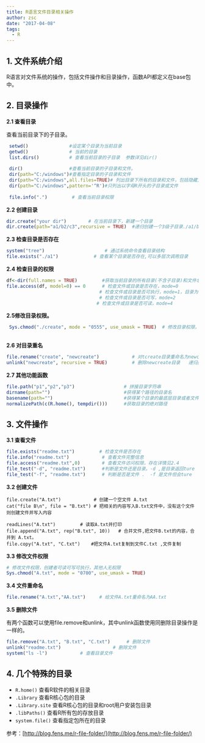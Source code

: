 ```yaml
---
title: R语言文件目录相关操作
author: zsc
date: "2017-04-08"
tags:
  - R
---
```


## 1. 文件系统介绍

R语言对文件系统的操作，包括文件操作和目录操作，函数API都定义在base包中。



## 2. 目录操作

**2.1 查看目录**

查看当前目录下的子目录。

```R
 setwd()               #设定某个目录为当前目录
 getwd()               # 当前的目录
 list.dirs()           # 查看当前目录的子目录  参数详见dir()
 
 dir()                 #查看当前目录的子目录和文件。
 dir(path="C:/windows")#查看指定目录的子目录和文件
 dir(path="C:/windows",all.files=TRUE)# 列出目录下所有的目录和文件，包括隐藏文件
 dir(path="C:/windows",pattern='^R')#只列出以字母R开头的子目录或文件
 
 file.info(".")         # 查看当前目录权限
```

**2.2 创建目录**

```R
dir.create("your dir")        # 在当前目录下，新建一个目录
dir.create(path="a1/b2/c3",recursive = TRUE)  #递归创建一个3级子目录./a1/b2/c3，直接创建会出错
```

**2.3 检查目录是否存在**

```R
system("tree")                      # 通过系统命令查看目录结构
file.exists("./a1")             # 查看某个目录是否存在,可以多层次调用目录
```

**2.4 检查目录的权限**

```R
df<-dir(full.names = TRUE)         #获取当前目录的所有目录(不含子目录)和文件名（含后缀）
file.access(df, model=0) == 0      # 检查文件或目录是否存在，mode=0
         						  # 检查文件或目录是否可执行，mode=1，目录为可以执行
         						  # 检查文件或目录是否可写，mode=2
          						 # 检查文件或目录是否可读，mode=4
```

**2.5修改目录权限。**

```R
 Sys.chmod("./create", mode = "0555", use_umask = TRUE)  # 修改目录权限，所有用户只读
 
```

**2.6 对目录重名**

```R
file.rename("create", "newcreate")            # 对tcreate目录重命名为newcreate
unlink("newcreate", recursive = TRUE)         # 删除newcreate目录   递归删除
```

**2.7 其他功能函数**

```R
file.path("p1","p2","p3")                  # 拼接目录字符串
dirname(path="")                           #获得某个路径的目录名
basename(path="")                          #获得某个目录的最底层目录或者文件名
normalizePath(c(R.home(), tempdir()))      #获取目录的绝对路径
```

## 3. 文件操作

**3.1 查看文件**

```R
file.exists("readme.txt")         # 检查文件是否存在
file.info("readme.txt")            # 查看文件完整信息
file.access("readme.txt",0)        # 查看文件访问权限，存在详情见2.4
file_test("-d", "readme.txt")      #判断是文件还是目录。-d ,是目录返回ture
file_test("-f", "readme.txt")      # 判断是否是文件 .  -f 是文件但会ture

```

 **3.2 创建文件**

```
file.create("A.txt")            # 创建一个空文件 A.txt
cat("file B\n", file = "B.txt") # 把相关的内容写入B.txt文件中，没有这个文件则创建文件并写入内容 

readLines("A.txt")         # 读取A.txt并打印
file.append("A.txt", rep("B.txt", 10))   # 合并文件,把文件B.txt的内容，合并到 A.txt。
file.copy("A.txt", "C.txt")    #把文件A.txt复制到文件C.txt ,文件复制
```

**3.3 修改文件权限**

```R
# 修改文件权限，创建者可读可写可执行，其他人无权限
Sys.chmod("A.txt", mode = "0700", use_umask = TRUE)
```

**3.4 文件重命名**

```R
file.rename("A.txt","AA.txt")     # 给文件A.txt重命名为AA.txt
```

**3.5 删除文件**

有两个函数可以使用file.remove和unlink，其中unlink函数使用同删除目录操作是一样的。

```R
file.remove("A.txt", "B.txt", "C.txt")      # 删除文件
unlink("readme.txt")                   # 删除文件
system("ls -l")            # 查看目录文件
```

## 4. 几个特殊的目录

- `R.home()` 查看R软件的相关目录
- `.Library` 查看R核心包的目录
- `.Library.site` 查看R核心包的目录和root用户安装包目录
- `.libPaths()` 查看R所有包的存放目录
- `system.file()` 查看指定包所在的目录

参考：[http://blog.fens.me/r-file-folder/](http://blog.fens.me/r-file-folder/)
